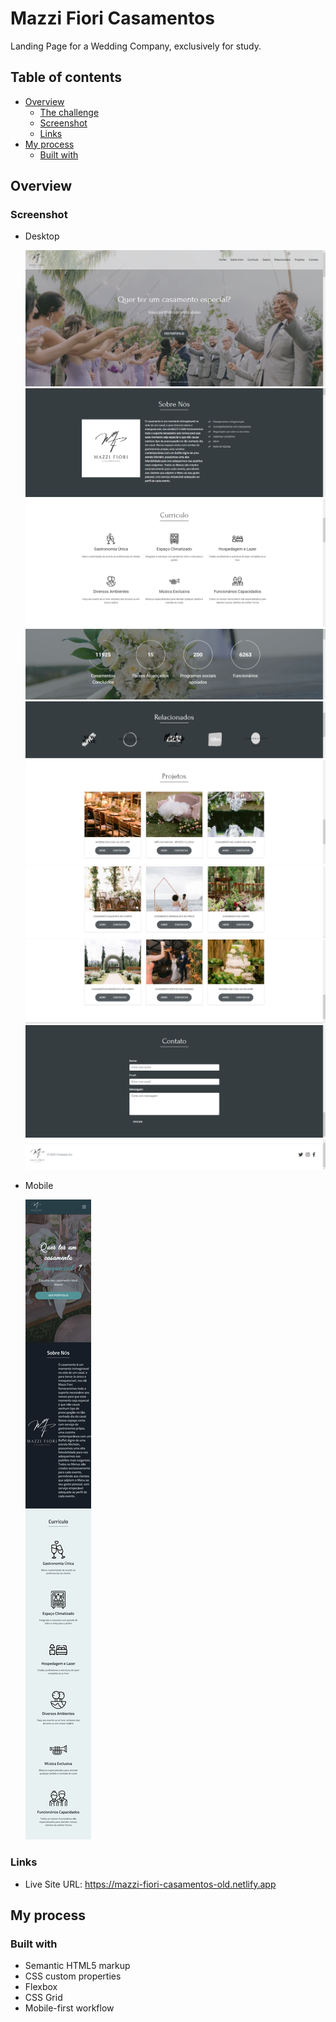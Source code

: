 # Mazzi Fiori Casamentos

Landing Page for a Wedding Company, exclusively for study.

## Table of contents

- [Overview](#overview)
  - [The challenge](#the-challenge)
  - [Screenshot](#screenshot)
  - [Links](#links)
- [My process](#my-process)
  - [Built with](#built-with)

## Overview

### Screenshot
  - Desktop
  
    ![](images/desktop1.png)
    ![](images/desktop2.png)
    ![](images/desktop3.png)
    ![](images/desktop4.png)
    ![](images/desktop5.png)
    ![](images/desktop6.png)
    ![](images/desktop7.png)
    ![](images/desktop8.png)
    ![](images/desktop9.png)
    ![](images/desktop10.png)
    
  - Mobile
  
    ![](/images/mobile.png)

### Links

- Live Site URL: https://mazzi-fiori-casamentos-old.netlify.app

## My process

### Built with

- Semantic HTML5 markup
- CSS custom properties
- Flexbox
- CSS Grid
- Mobile-first workflow
